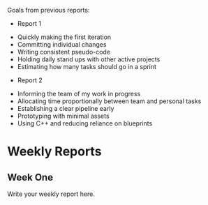 Goals from previous reports:
- Report 1
+ Quickly making the first iteration
+ Committing individual changes
+ Writing consistent pseudo-code
+ Holding daily stand ups with other active projects
+ Estimating how many tasks should go in a sprint

- Report 2
+ Informing the team of my work in progress
+ Allocating time proportionally between team and personal tasks
+ Establishing a clear pipeline early
+ Prototyping with minimal assets
+ Using C++ and reducing reliance on blueprints


# Weekly Reports

## Week One

Write your weekly report here.
